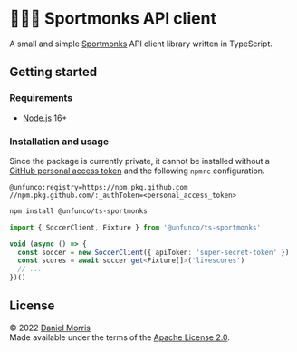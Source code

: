 # 🧘🏽‍♂️ Sportmonks API client

A small and simple [Sportmonks] API client library written in TypeScript.

## Getting started

### Requirements

* [Node.js] 16+

### Installation and usage

Since the package is currently private, it cannot be installed without a
[GitHub personal access token] and the following `npmrc` configuration.

```text
@unfunco:registry=https://npm.pkg.github.com
//npm.pkg.github.com/:_authToken=<personal_access_token>
```

```bash
npm install @unfunco/ts-sportmonks
```

```typescript
import { SoccerClient, Fixture } from '@unfunco/ts-sportmonks'

void (async () => {
  const soccer = new SoccerClient({ apiToken: 'super-secret-token' })
  const scores = await soccer.get<Fixture[]>('livescores')
  // ...
})()
```

## License

© 2022 [Daniel Morris]  
Made available under the terms of the [Apache License 2.0](LICENSE.md).

[Daniel Morris]: https://unfun.co
[GitHub personal access token]: https://docs.github.com/en/authentication/keeping-your-account-and-data-secure/creating-a-personal-access-token
[Node.js]: https://nodejs.org
[Sportmonks]: https://www.sportmonks.com
